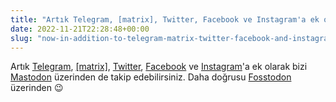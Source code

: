 ```yaml
---
title: "Artık Telegram, [matrix], Twitter, Facebook ve Instagram'a ek olarak bizi Mastodon üzerinden de takip edebilirsiniz."
date: 2022-11-21T22:28:48+00:00
slug: "now-in-addition-to-telegram-matrix-twitter-facebook-and-instagram-you-can-follow-us-on-mastodon"
---
```


Artık [Telegram](https://t.me/OrganicMapsTR), [\[matrix\]](https://omaps.app/matrix), [Twitter](https://twitter.com/OrganicMapsApp), [Facebook](https://www.facebook.com/OrganicMaps) ve [Instagram](https://www.instagram.com/organicmapstr/)'a ek olarak bizi [Mastodon](https://fosstodon.org/@organicmaps) üzerinden de takip edebilirsiniz. Daha doğrusu [Fosstodon](https://fosstodon.org/@organicmaps) üzerinden 😉
